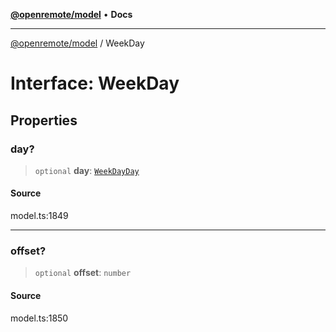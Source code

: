 [**@openremote/model**](../README.md) • **Docs**

***

[@openremote/model](../globals.md) / WeekDay

# Interface: WeekDay

## Properties

### day?

> `optional` **day**: [`WeekDayDay`](../enumerations/WeekDayDay.md)

#### Source

model.ts:1849

***

### offset?

> `optional` **offset**: `number`

#### Source

model.ts:1850
